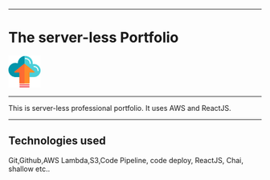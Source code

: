 *****************************************************
# The server-less Portfolio
![](https://github.com/psarz/psa_portFolio/blob/master/images/upload.png)

------------------------------------------------------------

This is server-less professional portfolio. It uses AWS and ReactJS.

_____________________

## Technologies used ##
Git,Github,AWS Lambda,S3,Code Pipeline, code deploy, ReactJS, Chai, shallow etc..
